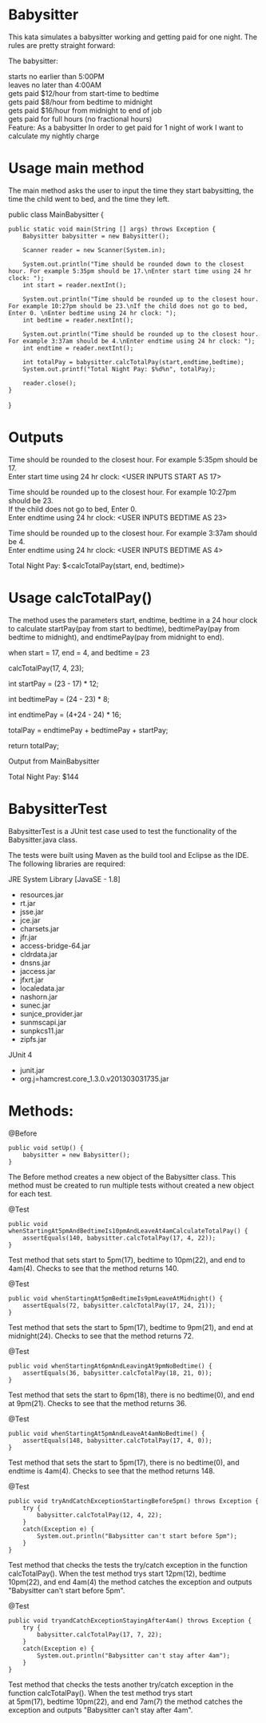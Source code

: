 # Babysitter
This kata simulates a babysitter working and getting paid for one night. The rules are pretty straight forward:

The babysitter:

starts no earlier than 5:00PM<br>
leaves no later than 4:00AM<br>
gets paid $12/hour from start-time to bedtime<br>
gets paid $8/hour from bedtime to midnight<br>
gets paid $16/hour from midnight to end of job<br>
gets paid for full hours (no fractional hours)<br>
Feature: As a babysitter In order to get paid for 1 night of work I want to calculate my nightly charge<br>

# Usage main method
The main method asks the user to input the time they start babysitting, the time the child went to bed, and the time they left.

public class MainBabysitter {
	
	public static void main(String [] args) throws Exception {
		Babysitter babysitter = new Babysitter();
		
		Scanner reader = new Scanner(System.in);
		
		System.out.println("Time should be rounded down to the closest hour. For example 5:35pm should be 17.\nEnter start time using 24 hr clock: ");
		int start = reader.nextInt();
		
		System.out.println("Time should be rounded up to the closest hour. For example 10:27pm should be 23.\nIf the child does not go to bed, Enter 0. \nEnter bedtime using 24 hr clock: ");
		int bedtime = reader.nextInt();
		
		System.out.println("Time should be rounded up to the closest hour. For example 3:37am should be 4.\nEnter endtime using 24 hr clock: ");
		int endtime = reader.nextInt();
		
		int totalPay = babysitter.calcTotalPay(start,endtime,bedtime);
		System.out.printf("Total Night Pay: $%d%n", totalPay);
		
		reader.close();
	}
}

# Outputs 
Time should be rounded to the closest hour. For example 5:35pm should be 17.<br>
Enter start time using 24 hr clock: <USER INPUTS START AS 17><ENTER><br>

Time should be rounded up to the closest hour. For example 10:27pm should be 23.<br>
If the child does not go to bed, Enter 0.<br>
Enter endtime using 24 hr clock: <USER INPUTS BEDTIME AS 23><ENTER><br>
  
Time should be rounded up to the closest hour. For example 3:37am should be 4.<br>
Enter endtime using 24 hr clock: <USER INPUTS BEDTIME AS 4><ENTER><br>

Total Night Pay: $<calcTotalPay(start, end, bedtime)>

# Usage calcTotalPay()
The method uses the parameters start, endtime, bedtime in a 24 hour clock to calculate startPay(pay from start to bedtime),
bedtimePay(pay from bedtime to midnight), and endtimePay(pay from midnight to end).

when start = 17, end = 4, and bedtime = 23

calcTotalPay(17, 4, 23);

int startPay = (23 - 17) * 12;

int bedtimePay = (24 - 23) * 8;

int endtimePay = (4+24 - 24) * 16;

totalPay = endtimePay + bedtimePay + startPay;

return totalPay;

Output from MainBabysitter 

Total Night Pay: $144

# BabysitterTest

BabysitterTest is a JUnit test case used to test the functionality of the Babysitter.java class.<br>

The tests were built using Maven as the build tool and Eclipse as the IDE. <br>
The following libraries are required:<br>

JRE System Library [JavaSE - 1.8]<br>
* resources.jar<br>
* rt.jar<br>
* jsse.jar<br>
* jce.jar<br>
* charsets.jar<br>
* jfr.jar<br>
* access-bridge-64.jar<br>
* cldrdata.jar<br>
* dnsns.jar<br>
* jaccess.jar<br>
* jfxrt.jar<br>
* localedata.jar<br>
* nashorn.jar<br>
* sunec.jar<br>
* sunjce_provider.jar<br>
* sunmscapi.jar<br>
* sunpkcs11.jar<br>
* zipfs.jar<br>

JUnit 4<br>
* junit.jar<br>
* org.j=hamcrest.core_1.3.0.v201303031735.jar<br>
 
# Methods:
@Before

	public void setUp() {
		babysitter = new Babysitter();
	}
The Before method creates a new object of the Babysitter class. This method must be created to run multiple tests without created a new object for each test. 

@Test 

	public void whenStartingAt5pmAndBedtimeIs10pmAndLeaveAt4amCalculateTotalPay() {
		assertEquals(140, babysitter.calcTotalPay(17, 4, 22));
	}
	
Test method that sets start to 5pm(17), bedtime to 10pm(22), and end to 4am(4). Checks to see that the method returns 140.

@Test

	public void whenStartingAt5pmBedtimeIs9pmLeaveAtMidnight() {
		assertEquals(72, babysitter.calcTotalPay(17, 24, 21));
	}
	
Test method that sets the start to 5pm(17), bedtime to 9pm(21), and end at midnight(24). Checks to see that the method returns 72.

@Test

	public void whenStartingAt6pmAndLeavingAt9pmNoBedtime() {
		assertEquals(36, babysitter.calcTotalPay(18, 21, 0));
	}
	
Test method that sets the start to 6pm(18), there is no bedtime(0), and end at 9pm(21). Checks to see that the method returns 36.

@Test

	public void whenStartingAt5pmAndLeaveAt4amNoBedtime() {
		assertEquals(148, babysitter.calcTotalPay(17, 4, 0));
	}
	
Test method that sets the start to 5pm(17), there is no bedtime(0), and endtime is 4am(4). Checks to see that the method returns 148.

@Test

	public void tryAndCatchExceptionStartingBefore5pm() throws Exception {
		try {
			babysitter.calcTotalPay(12, 4, 22);
		}
		catch(Exception e) {
			System.out.println("Babysitter can't start before 5pm");
		}
	}
	
Test method that checks the tests the try/catch exception in the function calcTotalPay(). When the test method trys start 12pm(12), bedtime 10pm(22), and end 4am(4) the method catches the exception and outputs "Babysitter can't start before 5pm".

@Test

	public void tryandCatchExceptionStayingAfter4am() throws Exception {
		try {
			babysitter.calcTotalPay(17, 7, 22);
		}
		catch(Exception e) {
			System.out.println("Babysitter can't stay after 4am");
		}
	}

Test method that checks the tests another try/catch exception in the function calcTotalPay(). When the test method trys start<br> at 5pm(17), bedtime 10pm(22), and end 7am(7) the method catches the exception and outputs "Babysitter can't stay after 4am".

